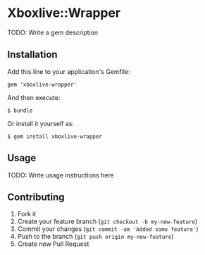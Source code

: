 # Xboxlive::Wrapper

TODO: Write a gem description

## Installation

Add this line to your application's Gemfile:

    gem 'xboxlive-wrapper'

And then execute:

    $ bundle

Or install it yourself as:

    $ gem install xboxlive-wrapper

## Usage

TODO: Write usage instructions here

## Contributing

1. Fork it
2. Create your feature branch (`git checkout -b my-new-feature`)
3. Commit your changes (`git commit -am 'Added some feature'`)
4. Push to the branch (`git push origin my-new-feature`)
5. Create new Pull Request
